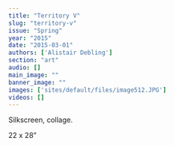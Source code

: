 ```yaml
---
title: "Territory V"
slug: "territory-v"
issue: "Spring"
year: "2015"
date: "2015-03-01"
authors: ['Alistair Debling']
section: "art"
audio: []
main_image: ""
banner_image: ""
images: ['sites/default/files/image512.JPG']
videos: []
---
```

Silkscreen, collage.

 22 x 28”

